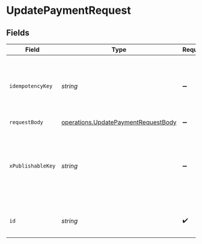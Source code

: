 # UpdatePaymentRequest


## Fields

| Field                                                                                                                                                                         | Type                                                                                                                                                                          | Required                                                                                                                                                                      | Description                                                                                                                                                                   |
| ----------------------------------------------------------------------------------------------------------------------------------------------------------------------------- | ----------------------------------------------------------------------------------------------------------------------------------------------------------------------------- | ----------------------------------------------------------------------------------------------------------------------------------------------------------------------------- | ----------------------------------------------------------------------------------------------------------------------------------------------------------------------------- |
| `idempotencyKey`                                                                                                                                                              | *string*                                                                                                                                                                      | :heavy_minus_sign:                                                                                                                                                            | A key created by merchants that ensures `POST` and `PATCH` requests are only performed once. [Read more about Idempotent Requests here](/developers/references/idempotency/). |
| `requestBody`                                                                                                                                                                 | [operations.UpdatePaymentRequestBody](../../../sdk/models/operations/updatepaymentrequestbody.md)                                                                             | :heavy_minus_sign:                                                                                                                                                            | N/A                                                                                                                                                                           |
| `xPublishableKey`                                                                                                                                                             | *string*                                                                                                                                                                      | :heavy_minus_sign:                                                                                                                                                            | The publicly viewable identifier used to identify a merchant division. This key is found in the Developer > API section of the Bolt Merchant Dashboard [RECOMMENDED].         |
| `id`                                                                                                                                                                          | *string*                                                                                                                                                                      | :heavy_check_mark:                                                                                                                                                            | The ID received in the initial v1/payments request.                                                                                                                           |